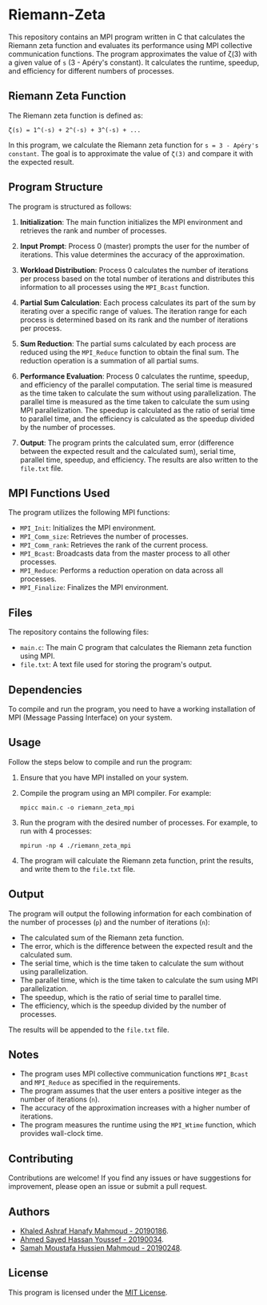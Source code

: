 # Riemann-Zeta

This repository contains an MPI program written in C that calculates the Riemann zeta function and evaluates its performance using MPI collective communication functions. The program approximates the value of ζ(3) with a given value of `s` (3 - Apéry's constant). It calculates the runtime, speedup, and efficiency for different numbers of processes.

## Riemann Zeta Function

The Riemann zeta function is defined as:
```
ζ(s) = 1^(-s) + 2^(-s) + 3^(-s) + ...
```

In this program, we calculate the Riemann zeta function for `s = 3 - Apéry's constant`. The goal is to approximate the value of `ζ(3)` and compare it with the expected result.

## Program Structure

The program is structured as follows:

1. **Initialization**: The main function initializes the MPI environment and retrieves the rank and number of processes.

2. **Input Prompt**: Process 0 (master) prompts the user for the number of iterations. This value determines the accuracy of the approximation.

3. **Workload Distribution**: Process 0 calculates the number of iterations per process based on the total number of iterations and distributes this information to all processes using the `MPI_Bcast` function.

4. **Partial Sum Calculation**: Each process calculates its part of the sum by iterating over a specific range of values. The iteration range for each process is determined based on its rank and the number of iterations per process.

5. **Sum Reduction**: The partial sums calculated by each process are reduced using the `MPI_Reduce` function to obtain the final sum. The reduction operation is a summation of all partial sums.

6. **Performance Evaluation**: Process 0 calculates the runtime, speedup, and efficiency of the parallel computation. The serial time is measured as the time taken to calculate the sum without using parallelization. The parallel time is measured as the time taken to calculate the sum using MPI parallelization. The speedup is calculated as the ratio of serial time to parallel time, and the efficiency is calculated as the speedup divided by the number of processes.

7. **Output**: The program prints the calculated sum, error (difference between the expected result and the calculated sum), serial time, parallel time, speedup, and efficiency. The results are also written to the `file.txt` file.

## MPI Functions Used

The program utilizes the following MPI functions:

- `MPI_Init`: Initializes the MPI environment.
- `MPI_Comm_size`: Retrieves the number of processes.
- `MPI_Comm_rank`: Retrieves the rank of the current process.
- `MPI_Bcast`: Broadcasts data from the master process to all other processes.
- `MPI_Reduce`: Performs a reduction operation on data across all processes.
- `MPI_Finalize`: Finalizes the MPI environment.

## Files

The repository contains the following files:

- `main.c`: The main C program that calculates the Riemann zeta function using MPI.
- `file.txt`: A text file used for storing the program's output.

## Dependencies

To compile and run the program, you need to have a working installation of MPI (Message Passing Interface) on your system.

## Usage

Follow the steps below to compile and run the program:

1. Ensure that you have MPI installed on your system.

2. Compile the program using an MPI compiler. For example:
   ```
   mpicc main.c -o riemann_zeta_mpi
   ```

3. Run the program with the desired number of processes. For example, to run with 4 processes:
   ```
   mpirun -np 4 ./riemann_zeta_mpi
   ```

4. The program will calculate the Riemann zeta function, print the results, and write them to the `file.txt` file.

## Output

The program will output the following information for each combination of the number of processes (`p`) and the number of iterations (`n`):

- The calculated sum of the Riemann zeta function.
- The error, which is the difference between the expected result and the calculated sum.
- The serial time, which is the time taken to calculate the sum without using parallelization.
- The parallel time, which is the time taken to calculate the sum using MPI parallelization.
- The speedup, which is the ratio of serial time to parallel time.
- The efficiency, which is the speedup divided by the number of processes.

The results will be appended to the `file.txt` file.

## Notes

- The program uses MPI collective communication functions `MPI_Bcast` and `MPI_Reduce` as specified in the requirements.
- The program assumes that the user enters a positive integer as the number of iterations (`n`).
- The accuracy of the approximation increases with a higher number of iterations.
- The program measures the runtime using the `MPI_Wtime` function, which provides wall-clock time.

## Contributing

Contributions are welcome! If you find any issues or have suggestions for improvement, please open an issue or submit a pull request.


## Authors

- [Khaled Ashraf Hanafy Mahmoud - 20190186](https://github.com/KhaledAshrafH).
- [Ahmed Sayed Hassan Youssef - 20190034](https://github.com/AhmedSayed117).
- [Samah Moustafa Hussien Mahmoud - 20190248](https://github.com/Samah-20190248).

## License

This program is licensed under the [MIT License](LICENSE.md).

